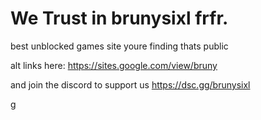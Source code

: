# We Trust in brunysixl frfr.
best unblocked games site youre finding thats public

alt links here: https://sites.google.com/view/bruny

and join the discord to support us https://dsc.gg/brunysixl

g
